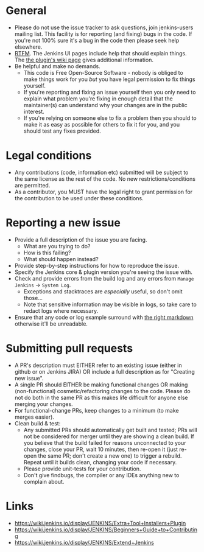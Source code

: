 # General

- Please do not use the issue tracker to ask questions, join jenkins-users mailing list.
This facility is for reporting (and fixing) bugs in the code.
If you're not 100% sure it's a bug in the code then please seek help elsewhere.
- [RTFM](https://en.wikipedia.org/wiki/RTFM). The Jenkins UI pages include help that should explain things. The [the plugin's wiki page](https://wiki.jenkins.io/display/JENKINS/Extra+Tool+Installers+Plugin) gives additional information.
- Be helpful and make no demands.
  * This code is Free Open-Source Software - nobody is obliged to make things work for you *but* you have legal permission to fix things yourself.
  * If you're reporting and fixing an issue yourself then you only need to explain what problem you're fixing in enough detail that the maintainer(s) can understand why your changes are in the public interest.
  * If you're relying on someone else to fix a problem then you should to make it as easy as possible for others to fix it for you, and you should test any fixes provided.

# Legal conditions

- Any contributions (code, information etc) submitted will be subject to the same license as the rest of the code. No new restrictions/conditions are permitted.
- As a contributor, you MUST have the legal right to grant permission for the contribution to be used under these conditions.

# Reporting a new issue

- Provide a full description of the issue you are facing.
  * What are you trying to do?
  * How is this failing?
  * What should happen instead?
- Provide step-by-step instructions for how to reproduce the issue.
- Specify the Jenkins core & plugin version you're seeing the issue with.
- Check and provide errors from the build log and any errors from `Manage Jenkins` -> `System Log`.
  * Exceptions and stacktraces are *especially* useful, so don't omit those...
  * Note that sensitive information may be visible in logs, so take care to redact logs where necessary.
- Ensure that any code or log example surround with [the right markdown](https://help.github.com/articles/github-flavored-markdown/) otherwise it'll be unreadable.

# Submitting pull requests

- A PR's description must EITHER refer to an existing issue (either in github or on Jenkins JIRA) OR include a full description as for "Creating new issue".
- A single PR should EITHER be making functional changes OR making (non-functional) cosmetic/refactoring changes to the code.
Please do not do both in the same PR as this makes life difficult for anyone else merging your changes.
- For functional-change PRs, keep changes to a minimum (to make merges easier).
- Clean build & test:
  * Any submitted PRs should automatically get built and tested; PRs will not be considered for merger until they are showing a clean build.
  If you believe that the build failed for reasons unconnected to your changes, close your PR, wait 10 minutes, then re-open it (just re-open the same PR; don't create a new one) to trigger a rebuild.
  Repeat until it builds clean, changing your code if necessary.
  * Please provide unit-tests for your contribution.
  * Don't give findbugs, the compiler or any IDEs anything new to complain about.

# Links

- https://wiki.jenkins.io/display/JENKINS/Extra+Tool+Installers+Plugin
- https://wiki.jenkins.io/display/JENKINS/Beginners+Guide+to+Contributing
- https://wiki.jenkins.io/display/JENKINS/Extend+Jenkins
